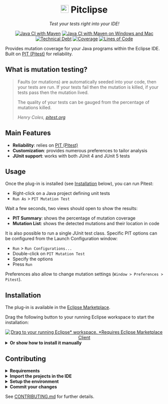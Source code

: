 <h1 align="center">
  <a name="logo" href="https://gemoc.org/ale-lang"><img src="https://pitest.org/images/pit-black-150x152.png" alt="ALE logo" width="25"/></a>
  Pitclipse
</h1>
<p align="center">
	<i>Test your tests right into your IDE!</i>
</p>

<div align="center">

[![Java CI with Maven](https://github.com/pitest/pitclipse/actions/workflows/maven.yml/badge.svg)](https://github.com/pitest/pitclipse/actions/workflows/maven.yml) [![Java CI with Maven on Windows and Mac](https://github.com/pitest/pitclipse/actions/workflows/windows-mac.yml/badge.svg)](https://github.com/pitest/pitclipse/actions/workflows/windows-mac.yml)
[![Technical Debt](https://sonarcloud.io/api/project_badges/measure?project=org.pitest%3Aorg.pitest.pitclipse&metric=sqale_index)](https://sonarcloud.io/dashboard?id=org.pitest%3Aorg.pitest.pitclipse) [![Coverage](https://sonarcloud.io/api/project_badges/measure?project=org.pitest%3Aorg.pitest.pitclipse&metric=coverage)](https://sonarcloud.io/dashboard?id=org.pitest%3Aorg.pitest.pitclipse) [![Lines of Code](https://sonarcloud.io/api/project_badges/measure?project=org.pitest%3Aorg.pitest.pitclipse&metric=ncloc)](https://sonarcloud.io/dashboard?id=org.pitest%3Aorg.pitest.pitclipse)

</div>

Provides mutation coverage for your Java programs within the Eclipse IDE. Built on [PIT (Pitest)](http://pitest.org) for reliability.

## What is mutation testing?

> Faults (or mutations) are automatically seeded into your code, then your tests are run. If your tests fail then the mutation is killed, if your tests pass then the mutation lived.
>
> The quality of your tests can be gauged from the percentage of mutations killed.
>
> *Henry Coles, [pitest.org](https://pitest.org)*

## Main Features

- **Reliability**: relies on [PIT (Pitest)](http://pitest.org)
- **Customization**: provides numerous preferences to tailor analysis
- **JUnit support**: works with both JUnit 4 and JUnit 5 tests

## Usage

Once the plug-in is installed (see [Installation](#Installation) below), you can run Pitest:
- Right-click on a Java project defining unit tests
- `Run As` > `PIT Mutation Test`

Wait a few seconds, two views should open to show the results:
- **PIT Summary**: shows the percentage of mutation coverage
- **Mutation List**: shows the detected mutations and their location in code

It is also possible to run a single JUnit test class. Specific PIT options can be configured from the Launch Configuration window:
- `Run` > `Run Configurations...`
- Double-click on `PIT Mutation Test`
- Specify the options
- Press `Run`

Preferences also allow to change mutation settings (`Window > Preferences > Pitest`).

## Installation

The plug-in is available in the [Eclipse Marketplace](https://marketplace.eclipse.org/content/pitclipse).

Drag the following button to your running Eclipse workspace to start the installation:
<div align="center">
  <a href="http://marketplace.eclipse.org/marketplace-client-intro?mpc_install=1426461" class="drag" title="Drag to your running Eclipse* workspace. *Requires Eclipse Marketplace Client"><img typeof="foaf:Image" class="img-responsive" src="https://marketplace.eclipse.org/sites/all/themes/solstice/public/images/marketplace/btn-install.png" alt="Drag to your running Eclipse* workspace. *Requires Eclipse Marketplace Client" /></a>
</div>

<details>
  <summary><b>Or show how to install it manually</b></summary>

  1. Open Eclipse IDE
  2. Go to *Help > Install New Software...*
  3. Copy the update site’s URL in the *Work with* textbox (ATTENTION: the update site has changed on 5 May 2021, make sure you remove the previous one hosted on bintray):
     	- https://pitest.github.io/pitclipse-releases/
  4. Hit *Enter* and wait for the list to load
  5. Check everything
  6. Click *Next* then *Finish*
</details>

## Contributing

<details>
  <summary><b>Requirements</b></summary>

  - [Maven 3.6.3 or higher](https://maven.apache.org/download.cgi)
  - [Java 8 JDK](https://adoptopenjdk.net/upstream.html)
  - [Eclipse IDE for RCP](https://www.eclipse.org/downloads/packages/) (latest release)
</details>

<details>
  <summary><b>Import the projects in the IDE</b></summary>

  1. *File > Import... > Team > Team Project Set*
  2. Fill *URL* with "https://raw.githubusercontent.com/pitest/pitclipse/master/eclipse-project-set.psf"
  3. Click on *Finish*

  > Tip: use Working Sets for a better workspace organization:
  > - Open *Project Explorer*'s menu >  *Top Level Elements* > *Working Sets*
  > - Open *Project Explorer*'s menu >  *Select Working Sets* > Check "bundles", "features", "tests" and "releng"
</details>

<details>
  <summary><b>Setup the environment</b></summary>

  1. Open the `org.pitest.pitclipse.target/org.pitest.pitclipse.target.target` file
  2. Click on *Set as Target Platform*
  3. Wait for the dependencies to be loaded (may take a while)
</details>

<details>
  <summary><b>Commit your changes</b></summary>

  1. Make some changes
  2. Make sure tests still pass: `mvn clean verify`
  3. Submit a PR
</details>

See [CONTRIBUTING.md](CONTRIBUTING.md) for further details.
